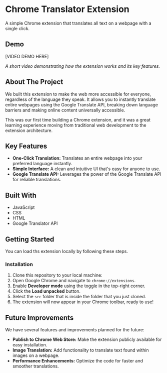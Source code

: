 # Chrome Translator Extension

A simple Chrome extension that translates all text on a webpage with a single click.

## Demo

[VIDEO DEMO HERE]

*A short video demonstrating how the extension works and its key features.*

## About The Project

We built this extension to make the web more accessible for everyone, regardless of the language they speak. It allows you to instantly translate entire webpages using the Google Translate API, breaking down language barriers and making online content universally accessible.

This was our first time building a Chrome extension, and it was a great learning experience moving from traditional web development to the extension architecture.

## Key Features

*   **One-Click Translation:** Translates an entire webpage into your preferred language instantly.
*   **Simple Interface:** A clean and intuitive UI that's easy for anyone to use.
*   **Google Translate API:** Leverages the power of the Google Translate API for reliable translations.

## Built With

*   JavaScript
*   CSS
*   HTML
*   Google Translator API

## Getting Started

You can load ths extension locally by following these steps.

### Installation

1.  Clone this repository to your local machine:
2.  Open Google Chrome and navigate to `chrome://extensions`.
3.  Enable **Developer mode** using the toggle in the top-right corner.
4.  Click the **Load unpacked** button.
5.  Select the `src` folder that is inside the folder that you just cloned.
6.  The extension will now appear in your Chrome toolbar, ready to use!

## Future Improvements

We have several features and improvements planned for the future:

*   **Publish to Chrome Web Store:** Make the extension publicly available for easy installation.
*   **Image Translation:** Add functionality to translate text found within images on a webpage.
*   **Performance Enhancements:** Optimize the code for faster and smoother translations.
